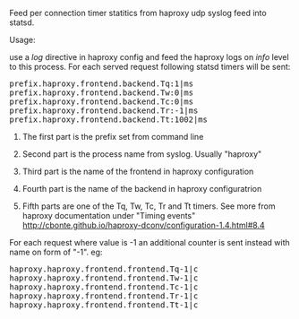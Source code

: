 Feed per connection timer statitics from haproxy udp syslog feed into statsd.

Usage:

use a *log* directive in haproxy config and feed the haproxy logs on *info* level to this process. For each served request following statsd timers will be sent:

<pre>
prefix.haproxy.frontend.backend.Tq:1|ms
prefix.haproxy.frontend.backend.Tw:0|ms
prefix.haproxy.frontend.backend.Tc:0|ms
prefix.haproxy.frontend.backend.Tr:-1|ms
prefix.haproxy.frontend.backend.Tt:1002|ms
</pre>

1) The first part is the prefix set from command line

2) Second part is the process name from syslog. Usually "haproxy"

3) Third part is the name of the frontend in haproxy configuration

4) Fourth part is the name of the backend in haproxy configuratrion

5) Fifth parts are one of the Tq, Tw, Tc, Tr and Tt timers. See more from haproxy documentation under "Timing events"
http://cbonte.github.io/haproxy-dconv/configuration-1.4.html#8.4

For each request where value is -1 an additional counter is sent instead with name on form of "<counter>-1". eg:
<pre>
haproxy.haproxy.frontend.frontend.Tq-1|c
haproxy.haproxy.frontend.frontend.Tw-1|c
haproxy.haproxy.frontend.frontend.Tc-1|c
haproxy.haproxy.frontend.frontend.Tr-1|c
haproxy.haproxy.frontend.frontend.Tt-1|c
<pre>
